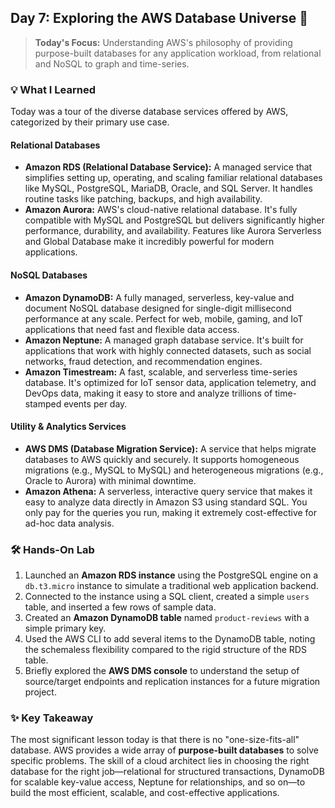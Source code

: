 ## Day 7: Exploring the AWS Database Universe 🚀

> **Today's Focus:** Understanding AWS's philosophy of providing purpose-built databases for any application workload, from relational and NoSQL to graph and time-series.

### 💡 What I Learned

Today was a tour of the diverse database services offered by AWS, categorized by their primary use case.

#### Relational Databases

-   **Amazon RDS (Relational Database Service):** A managed service that simplifies setting up, operating, and scaling familiar relational databases like MySQL, PostgreSQL, MariaDB, Oracle, and SQL Server. It handles routine tasks like patching, backups, and high availability.
-   **Amazon Aurora:** AWS's cloud-native relational database. It's fully compatible with MySQL and PostgreSQL but delivers significantly higher performance, durability, and availability. Features like Aurora Serverless and Global Database make it incredibly powerful for modern applications.

#### NoSQL Databases

-   **Amazon DynamoDB:** A fully managed, serverless, key-value and document NoSQL database designed for single-digit millisecond performance at any scale. Perfect for web, mobile, gaming, and IoT applications that need fast and flexible data access.
-   **Amazon Neptune:** A managed graph database service. It's built for applications that work with highly connected datasets, such as social networks, fraud detection, and recommendation engines.
-   **Amazon Timestream:** A fast, scalable, and serverless time-series database. It's optimized for IoT sensor data, application telemetry, and DevOps data, making it easy to store and analyze trillions of time-stamped events per day.

#### Utility & Analytics Services

-   **AWS DMS (Database Migration Service):** A service that helps migrate databases to AWS quickly and securely. It supports homogeneous migrations (e.g., MySQL to MySQL) and heterogeneous migrations (e.g., Oracle to Aurora) with minimal downtime.
-   **Amazon Athena:** A serverless, interactive query service that makes it easy to analyze data directly in Amazon S3 using standard SQL. You only pay for the queries you run, making it extremely cost-effective for ad-hoc data analysis.

### 🛠️ Hands-On Lab

1.  Launched an **Amazon RDS instance** using the PostgreSQL engine on a `db.t3.micro` instance to simulate a traditional web application backend.
2.  Connected to the instance using a SQL client, created a simple `users` table, and inserted a few rows of sample data.
3.  Created an **Amazon DynamoDB table** named `product-reviews` with a simple primary key.
4.  Used the AWS CLI to add several items to the DynamoDB table, noting the schemaless flexibility compared to the rigid structure of the RDS table.
5.  Briefly explored the **AWS DMS console** to understand the setup of source/target endpoints and replication instances for a future migration project.

### ✨ Key Takeaway

The most significant lesson today is that there is no "one-size-fits-all" database. AWS provides a wide array of **purpose-built databases** to solve specific problems. The skill of a cloud architect lies in choosing the right database for the right job—relational for structured transactions, DynamoDB for scalable key-value access, Neptune for relationships, and so on—to build the most efficient, scalable, and cost-effective applications.
